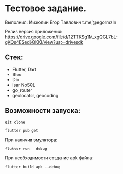 # Тестовое задание.
Выполнил: Мизюлин Егор Павлович t.me/@egormzln

Релиз версия приложения:
https://drive.google.com/file/d/12TTKSg1M_xgQGL7bL-gKQs4ESed6QKKl/view?usp=drivesdk

## Стек:
- Flutter, Dart
- Bloc
- Dio
- isar NoSQL
- go_router
- geolocator, geocoding


## Возможности запуска:
```
git clone

flutter pub get
```
При наличии эмулятора:
```
flutter run --debug
```
При необходимости создание apk файла:
```
flutter build apk --debug
```
